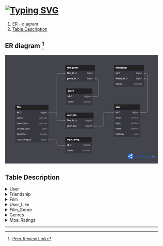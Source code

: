 # [![Typing SVG](https://readme-typing-svg.demolab.com?font=Fira+Code&weight=600&size=40&pause=10000&color=36A2F7&width=435&height=56&lines=FILMORATE)](https://git.io/typing-svg) 

1. [ER - diagram](#er-diagram)
2. [Table Description](#tables-description)

## ER diagram [^1]
![](er-diagram.png)

## Table Description
<details>
<summary>User</summary>

The `User` table stores information about the users of the Filmorate application.

| Column   | Type    | Constraints                      | Notes                 |
|----------|---------|----------------------------------|-----------------------|
| id       | bigint  | PK                               | unique identification |   
| email    | varchar | not null, unique                 | user email            |
| login    | varchar | not null, unique,max length: 100 | user login            |
| name     | varchar |                                  | user name             |
| birthday | date    | not null                         | user birthday         |

</details>

<details>
<summary>Friendship</summary>

The `Friendship` table captures the friendship relationships between users.

| Column    | Type    | Constraints      | Notes                                             |
|-----------|---------|------------------|---------------------------------------------------|
| id        | bigint  | PK, FK(users.id) | part of composite PK, references user ID          |   
| friend_id | bigint  | PK, FK(users.id) | part of composite PK, references friend's user ID |
| status    | bool    | default = false  | defines if friendship is confirmed                |

</details>

<details>
<summary>Film</summary>

The `Film` table holds information about the films available in the application.

| Column        | Type    | Constraints                        | Notes                           |
|---------------|---------|------------------------------------|---------------------------------|
| id            | bigint  | PK                                 | unique identification for films |   
| name          | varchar | not null, max length: 255          | film name                       |
| description   | varchar | null,max length: 200               | film description                |
| release_date  | date    | not null                           | film release date               |
| duration      | integer | not null, note: 'Must be positive' | film duration in minutes        |
| mpa_rating_id | bigint  | null, FK(mpa_ratings.id)           | references MPA rating ID        |

</details>

<details>
<summary>User_Like</summary>

The `User_Like` table represents the films liked by users. Certain User can "like" a certain film only once.

| Column  | Type   | Constraints      | Notes                                    |
|---------|--------|------------------|------------------------------------------|
| film_id | bigint | PK, FK(films.id) | part of composite PK, references film ID |
| user_id | bigint | PK, FK(users.id) | part of composite PK, references user ID | 

</details>

<details>
<summary>Film_Genre</summary>

The `Film_Genre` a junction table to establish a many-to-many relationship between films and genres.
Each film can be associated with multiple genres, and A single genre (from "Genre" table) can be associated with multiple films.


| Column   | Type   | Constraints       | Notes                                     |
|----------|--------|-------------------|-------------------------------------------|
| film_id  | bigint | PK, FK(films.id)  | part of composite PK, references film ID  |   
| genre_id | bigint | PK, FK(genres.id) | part of composite PK, references genre ID |

</details>

<details>
<summary>Genres</summary>

The `Genre` table lists the various genres that films can belong to.

| Column | Type    | Constraints                       | Notes                           |
|--------|---------|-----------------------------------|---------------------------------|
| id     | bigint  | PK                                | unique identification for genre |   
| name   | varchar | not null, unique, max length: 100 | genre name                      |

| id | name          |
|----|---------------|
| 1  | Comedy        |
| 2  | Drama         |
| 3  | Animation     |
| 4  | Thriller      |
| 5  | Documentary   |
| 6  | Action        |

</details>

<details>
<summary>Mpa_Ratings</summary>

The `Mpa_Rating` table contains the various Motion Picture Association (MPA) ratings
that can be assigned to films, indicating the appropriate age restrictions.
Each film can have one MPA rating, but each MPA rating can be associated with many films.

| Column | Type    | Constraints                       | Notes                            |
|--------|---------|-----------------------------------|----------------------------------|
| id     | bigint  | PK                                | unique identification for rating |   
| name   | varchar | not null, unique, max length: 100 | rating name                      |

| id | name  |                                               
|----|-------|
| 1  | G     |                                              
| 2  | PG    |                        
| 3  | PG-13 |                                  
| 4  | R     | 
| 5  | NC-17 |

</details>

***  

[^1]: [Peer Review Link](https://github.com/natalaly/er-diagram-filmorate/pull/1)